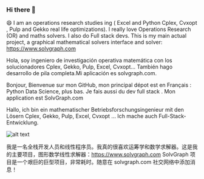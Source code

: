 ### Hi there 👋

😄  I am an operations research studies ing ( Excel and Python Cplex, Cvxopt , Pulp and Gekko real life optimizations).
I really love Operations Research (OR) and maths solvers. I also do Full stack devs.
This is my main actual project, a graphical mathematical solvers interface and solver:
https://www.solvgraph.com

Hola, soy ingeniero de investigación operativa matemática con los solucionadores Cplex, Gekko, Pulp, Excel, Cvxopt... También hago desarrollo de pila completa.Mi aplicación es solvgraph.com.

Bonjour, Bienvenue sur mon GitHub, mon principal dépot est en Français : Python Data Science, plus bas. Je fais aussi du dev full stack . Mon application est SolvGraph.com

Hallo, ich bin ein mathematischer Betriebsforschungsingenieur mit den Lösern Cplex, Gekko, Pulp, Excel, Cvxopt ... Ich mache auch Full-Stack-Entwicklung.

![alt text](http://www.solvgraph.com/static/img/output-onlinepngtools.213abb5a.png)

我是一名全栈开发人员和线性程序员。我真的很喜欢运筹学和数学求解器。这是我的主要项目，图形数学线性求解器：https://www.solvgraph.com SolvGraph 项目是一个艰巨的巨型项目，非常耗时。随意在 solvgraph.com 社交网络中添加消息！


